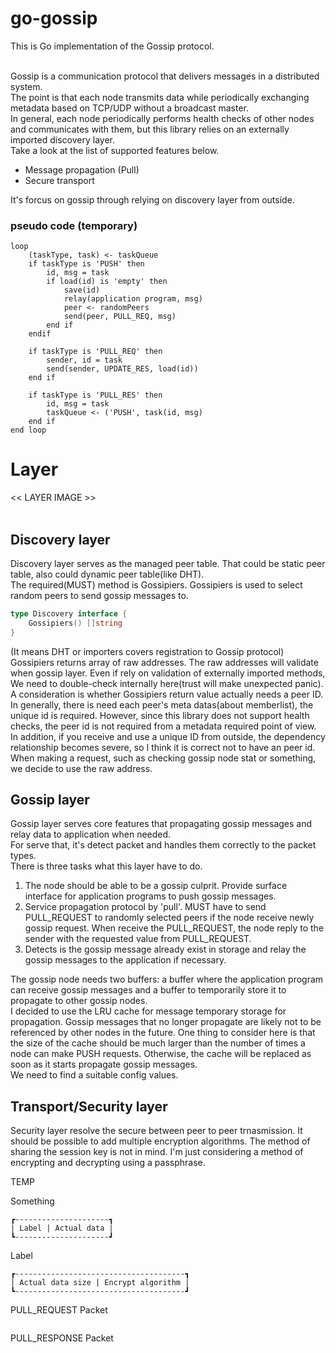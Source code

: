 # go-gossip
This is Go implementation of the Gossip protocol.<br>
<br>

Gossip is a communication protocol that delivers messages in a distributed system. <br>
The point is that each node transmits data while periodically exchanging metadata based on TCP/UDP without a broadcast master. <br>
In general, each node periodically performs health checks of other nodes and communicates with them, but this library relies on an externally imported discovery layer.<br>
Take a look at the list of supported features below. <br>

- Message propagation (Pull)
- Secure transport

It's forcus on gossip through relying on discovery layer from outside.


### pseudo code (temporary)
```
loop
	(taskType, task) <- taskQueue
	if taskType is 'PUSH' then
		id, msg = task
		if load(id) is 'empty' then
			save(id)
			relay(application program, msg)
			peer <- randomPeers
			send(peer, PULL_REQ, msg)
		end if
	endif
	
	if taskType is 'PULL_REQ' then
		sender, id = task
		send(sender, UPDATE_RES, load(id))
	end if

	if taskType is 'PULL_RES' then
		id, msg = task
		taskQueue <- ('PUSH', task(id, msg)
	end if
end loop
```


# Layer
<< LAYER IMAGE >> <br><br>
## Discovery layer
Discovery layer serves as the managed peer table. That could be static peer table, also could dynamic peer table(like DHT). <br>
The required(MUST) method is Gossipiers. Gossipiers is used to select random peers to send gossip messages to. <br>

```go
type Discovery interface {
	Gossipiers() []string
}
```
(It means DHT or importers covers registration to Gossip protocol) <br>
Gossipiers returns array of raw addresses. The raw addresses will validate when gossip layer. Even if rely on validation of externally imported methods, We need to double-check internally here(trust will make unexpected panic).<br>
A consideration is whether Gossipiers return value actually needs a peer ID. <br>
In generally, there is need each peer's meta datas(about memberlist), the unique id is required. However, since this library does not support health checks, the peer id is not required from a metadata required point of view. <br>
In addition, if you receive and use a unique ID from outside, the dependency relationship becomes severe, so I think it is correct not to have an peer id. <br>
When making a request, such as checking gossip node stat or something, we decide to use the raw address.

## Gossip layer
Gossip layer serves core features that propagating gossip messages and relay data to application when needed. <br>
For serve that, it's detect packet and handles them correctly to the packet types. <br>
There is three tasks what this layer have to do. <br>

1. The node should be able to be a gossip culprit. Provide surface interface for application programs to push gossip messages.
2. Service propagation protocol by 'pull'. MUST have to send PULL_REQUEST to randomly selected peers if the node receive newly gossip request. When receive the PULL_REQUEST, the node reply to the sender with the requested value from PULL_REQUEST.
3. Detects is the gossip message already exist in storage and relay the gossip messages to the application if necessary.

The gossip node needs two buffers: a buffer where the application program can receive gossip messages and a buffer to temporarily store it to propagate to other gossip nodes. <br>
I decided to use the LRU cache for message temporary storage for propagation. Gossip messages that no longer propagate are likely not to be referenced by other nodes in the future. One thing to consider here is that the size of the cache should be much larger than the number of times a node can make PUSH requests. Otherwise, the cache will be replaced as soon as it starts propagate gossip messages. <br>
We need to find a suitable config values. <br>


## Transport/Security layer
Security layer resolve the secure between peer to peer trnasmission. It should be possible to add multiple encryption algorithms. The method of sharing the session key is not in mind. I'm just considering a method of encrypting and decrypting using a passphrase. <br>

TEMP <br>

Something<br>
```
┏---------------------┓
| Label | Actual data |
┗---------------------┛
```

Label
```
┏--------------------------------------┓
| Actual data size | Encrypt algorithm | 
┗--------------------------------------┛
```

PULL_REQUEST Packet
```
```

PULL_RESPONSE Packet
```
```
